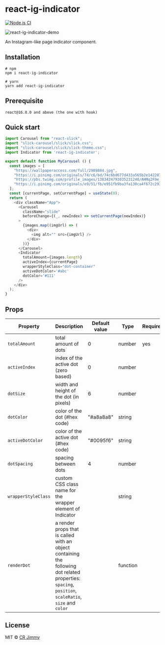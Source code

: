 # react-ig-indicator
[![Node.js CI](https://github.com/jimmy319/react-ig-indicator/actions/workflows/cd.yaml/badge.svg)](https://github.com/jimmy319/react-ig-indicator/actions/workflows/cd.yaml)

![react-ig-indicator-demo](https://user-images.githubusercontent.com/1024985/128050499-510526e3-293b-4a08-89b8-460ec6d7bb0c.gif)

An Instagram-like page indicator component.

## Installation

```shell
# npm
npm i react-ig-indicator

# yarn
yarn add react-ig-indicator
```

## Prerequisite

```
react@16.8.0 and above (the one with hook)
```

## Quick start

```js
import Carousel from "react-slick";
import "slick-carousel/slick/slick.css";
import "slick-carousel/slick/slick-theme.css";
import Indicator from 'react-ig-indicator';

export default function MyCarousel () {
  const images = [
    "https://wallpaperaccess.com/full/2989884.jpg",
    "https://i.pinimg.com/originals/74/c6/bd/74c6bd677d433a565b2e142207623533.png",
    "https://pbs.twimg.com/profile_images/1383424793035231240/AHMq2F9e_400x400.jpg",
    "https://i.pinimg.com/originals/e9/51/fb/e951fb9ba3fa130ca4f672c29379ae88.jpg",
  ];
  const [currentPage, setCurrentPage] = useState(0);
  return (
    <div className="App">
      <Carousel
        className="slide"
        beforeChange={(_, newIndex) => setCurrentPage(newIndex)}
      >
        {images.map((imgUrl) => (
          <div>
            <img alt="" src={imgUrl} />
          </div>
        ))}
      </Carousel>
      <Indicator
        totalAmount={images.length}
        activeIndex={currentPage}
        wrapperStyleClass="dot-container"
        activeDotColor='#abc'
        dotColor='#111'
      />
    </div>
  );
}
```

## Props

| Property                | Description                                                      | Default value           | Type     | Required |
| ----------------------- | ---------------------------------------------------------------- | ----------------------- | ------   | -------- |
| `totalAmount`           | total amount of dots                                             | 0                       | number   | yes      |
| `activeIndex`           | index of the active dot (zero based)                             | 0                       | number   |          |
| `dotSize`               | width and height of the dot (in pixels)                          | 6                       | number   |          |
| `dotColor`              | color of the dot (#hex code)                                     | "#a8a8a8"               | string   |          |
| `activeDotColor`        | color of the active dot (#hex code)                              | "#0095f6"               | string   |          |
| `dotSpacing`            | spacing between dots                                             | 4                       | number   |          |
| `wrapperStyleClass`     | custom CSS class name for the wrapper element of Indicator       |                         | string   |          |
| `renderDot`             | a render props that is called with an object containing the following dot related properties: `spacing`, `position`, `scaleRatio`, `size` and `color` |                         | function |          |


## License

MIT © [CR Jimmy](https://github.com/jimmy319)
